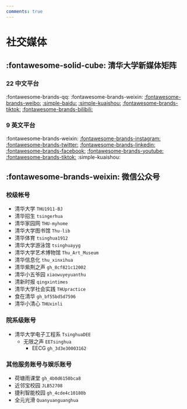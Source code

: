 ```yaml
---
comments: true
---
```


# 社交媒体

## :fontawesome-solid-cube: 清华大学新媒体矩阵

### 22 中文平台

:fontawesome-brands-qq:
:fontawesome-brands-weixin:
[:fontawesome-brands-weibo:](https://weibo.com/u/1676317545)
[:simple-baidu:](https://author.baidu.com/home/1660738317294452)
[:simple-kuaishou:](https://www.kuaishou.com/profile/3xkrcvd64hz7t6s)
[:fontawesome-brands-tiktok:](https://www.douyin.com/user/MS4wLjABAAAADPpMCOWGL4ujoEiYrjYKjDQsbWr8QBeW321UxLW-T5Q)
[:fontawesome-brands-bilibili:](https://space.bilibili.com/349721082)

### 9 英文平台

:fontawesome-brands-weixin:
[:fontawesome-brands-instagram:](https://instagram.com/tsinghua_uni)
[:fontawesome-brands-twitter:](https://twitter.com/Tsinghua_Uni)
[:fontawesome-brands-linkedin:](https://www.linkedin.com/school/tsinghua-university/)
[:fontawesome-brands-facebook:](https://www.facebook.com/Tsinghua)
[:fontawesome-brands-youtube:](https://youtube.com/@TsinghuaUniversity_official)
[:fontawesome-brands-tiktok:](https://www.tiktok.com/@tsinghua_university)
:simple-kuaishou:

## :fontawesome-brands-weixin: 微信公众号

### 校级帐号

- 清华大学 `THU1911-BJ`
- 清华招生 `tsingerhua`
- 清华家园网 `THU-myhome`
- 清华大学图书馆 `Thu-lib`
- 清华体育 `tsinghua1912`
- 清华大学游泳馆 `tsinghuayyg`
- 清华大学艺术博物馆 `Thu_Art_Museum`
- 清华信息化 `thu_xinxihua`
- 清华紫荆之声 `gh_8cf821c12002`
- 清华小五爷园 `xiaowuyeyuanthu`
- 清新时报 `qingxintimes`
- 清华大学社会实践 `THUpractice`
- 食在清华 `gh_bf55bd5d7596`
- 清华小清心 `THUxinli`

### 院系级账号

- 清华大学电子工程系 `TsinghuaDEE`
    - 无限之声 `EETsinghua`
        - EECG `gh_3d3e30003162`

### 其他服务账号与娱乐账号

- 荷塘雨课堂 `gh_4b0d6150bca8`
- 近邻宝校园 `JLB52708`
- 捷利智能校园 `gh_4cde4c10180b`
- 全元光滑 `Quanyuanguanghua`